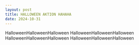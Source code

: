 ```yaml
---
layout: post
title: HALLOWEEN AKTION HAHAHA
date: 2024-10-31
---
```


HalloweenHalloweenHalloween HalloweenHalloweenHalloween HalloweenHalloweenHalloween HalloweenHalloweenHalloween